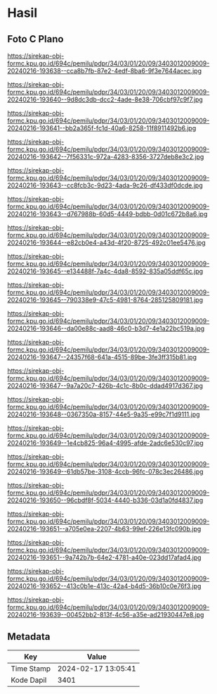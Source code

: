 # Hasil

## Foto C Plano

https://sirekap-obj-formc.kpu.go.id/694c/pemilu/pdpr/34/03/01/20/09/3403012009009-20240216-193638--cca8b7fb-87e2-4edf-8ba6-9f3e7644acec.jpg

https://sirekap-obj-formc.kpu.go.id/694c/pemilu/pdpr/34/03/01/20/09/3403012009009-20240216-193640--9d8dc3db-dcc2-4ade-8e38-706cbf97c9f7.jpg

https://sirekap-obj-formc.kpu.go.id/694c/pemilu/pdpr/34/03/01/20/09/3403012009009-20240216-193641--bb2a365f-fc1d-40a6-8258-11f8911492b6.jpg

https://sirekap-obj-formc.kpu.go.id/694c/pemilu/pdpr/34/03/01/20/09/3403012009009-20240216-193642--7f56331c-972a-4283-8356-3727deb8e3c2.jpg

https://sirekap-obj-formc.kpu.go.id/694c/pemilu/pdpr/34/03/01/20/09/3403012009009-20240216-193643--cc8fcb3c-9d23-4ada-9c26-df433df0dcde.jpg

https://sirekap-obj-formc.kpu.go.id/694c/pemilu/pdpr/34/03/01/20/09/3403012009009-20240216-193643--d767988b-60d5-4449-bdbb-0d01c672b8a6.jpg

https://sirekap-obj-formc.kpu.go.id/694c/pemilu/pdpr/34/03/01/20/09/3403012009009-20240216-193644--e82cb0e4-a43d-4f20-8725-492c01ee5476.jpg

https://sirekap-obj-formc.kpu.go.id/694c/pemilu/pdpr/34/03/01/20/09/3403012009009-20240216-193645--e134488f-7a4c-4da8-8592-835a05ddf65c.jpg

https://sirekap-obj-formc.kpu.go.id/694c/pemilu/pdpr/34/03/01/20/09/3403012009009-20240216-193645--790338e9-47c5-4981-8764-285125809181.jpg

https://sirekap-obj-formc.kpu.go.id/694c/pemilu/pdpr/34/03/01/20/09/3403012009009-20240216-193646--da00e88c-aad8-46c0-b3d7-4e1a22bc519a.jpg

https://sirekap-obj-formc.kpu.go.id/694c/pemilu/pdpr/34/03/01/20/09/3403012009009-20240216-193647--24357f68-641a-4515-89be-3fe3ff315b81.jpg

https://sirekap-obj-formc.kpu.go.id/694c/pemilu/pdpr/34/03/01/20/09/3403012009009-20240216-193647--9a7a20c7-426b-4c1c-8b0c-ddad4917d367.jpg

https://sirekap-obj-formc.kpu.go.id/694c/pemilu/pdpr/34/03/01/20/09/3403012009009-20240216-193648--0367350a-8157-44e5-9a35-e99c7f1d9111.jpg

https://sirekap-obj-formc.kpu.go.id/694c/pemilu/pdpr/34/03/01/20/09/3403012009009-20240216-193649--1e4cb825-96a4-4995-afde-2adc6e530c97.jpg

https://sirekap-obj-formc.kpu.go.id/694c/pemilu/pdpr/34/03/01/20/09/3403012009009-20240216-193649--61db57be-3108-4ccb-96fc-078c3ec26486.jpg

https://sirekap-obj-formc.kpu.go.id/694c/pemilu/pdpr/34/03/01/20/09/3403012009009-20240216-193650--96cbdf8f-5034-4440-b336-03d1a0fd4837.jpg

https://sirekap-obj-formc.kpu.go.id/694c/pemilu/pdpr/34/03/01/20/09/3403012009009-20240216-193651--a705e0ea-2207-4b63-99ef-226e13fc090b.jpg

https://sirekap-obj-formc.kpu.go.id/694c/pemilu/pdpr/34/03/01/20/09/3403012009009-20240216-193651--9a742b7b-64e2-4781-a40e-023dd17afad4.jpg

https://sirekap-obj-formc.kpu.go.id/694c/pemilu/pdpr/34/03/01/20/09/3403012009009-20240216-193652--413c0b1e-413c-42a4-b4d5-36b10c0e76f3.jpg

https://sirekap-obj-formc.kpu.go.id/694c/pemilu/pdpr/34/03/01/20/09/3403012009009-20240216-193639--00452bb2-813f-4c56-a35e-ad21930447e8.jpg


## Metadata

| Key        | Value               |
| ---------- | ------------------- |
| Time Stamp | 2024-02-17 13:05:41 |
| Kode Dapil | 3401                |




